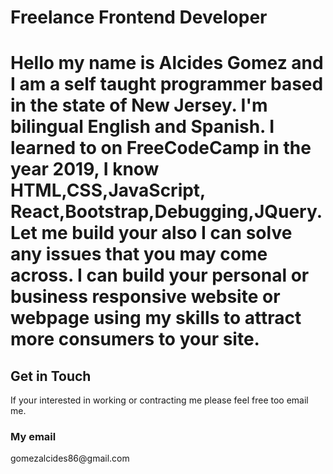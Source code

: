 
 <html>  
  <body>
    <h1>Freelance Frontend Developer<h1>
    <p>Hello my name is Alcides Gomez and I am a self taught programmer based in the state of New Jersey. I'm bilingual English and Spanish. I learned to on FreeCodeCamp in the year 2019, I know HTML,CSS,JavaScript, React,Bootstrap,Debugging,JQuery. Let me build your also I can solve any issues that you may come across. I can build your personal or business responsive website or webpage using my skills to attract more consumers to your site.</p>
      <h2> Get in Touch</h2>
      <p> If your interested in working or contracting me please feel free too email me.</p>
     <h3>My email</h3>
     <p>gomezalcides86@gmail.com</p>
     
                                                                                                           
 </html>                                                                                                         
  
